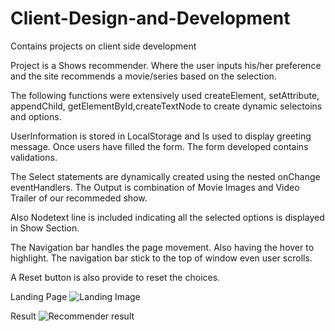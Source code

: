 # Client-Design-and-Development
Contains projects on client side development

Project is a Shows recommender. 
Where the user inputs his/her preference and the site recommends a movie/series based on the selection.

The following functions were extensively used createElement, setAttribute, appendChild, getElementById,createTextNode
to create dynamic selectoins and options.

UserInformation is stored in LocalStorage and Is used to display greeting message. Once users have filled the form. 
The form developed contains validations.

The Select statements are dynamically created using the nested onChange eventHandlers. 
The Output is combination of Movie Images and Video Trailer of our recommeded show.

Also Nodetext line is included indicating all the selected options is displayed in Show Section.

The Navigation bar handles the page movement. Also having the hover to highlight. 
The navigation bar stick to the top of window even user scrolls.

A Reset button is also provide to reset the choices.

Landing Page
![Landing Image](https://github.com/Archit-Jain/Movie-Recommender/blob/main/Home.PNG)


Result
![Recommender result](https://github.com/Archit-Jain/Movie-Recommender/blob/main/recommender.PNG)
